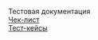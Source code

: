 Тестовая документация  
[Чек-лист](https://docs.google.com/spreadsheets/d/1ve-IXIIvH9Mhgr9qDG7xp70eq1qq3gL2PXuQEBm2PUA/edit?usp=sharing)  
[Тест-кейсы](https://app.qase.io/project/G101?previewMode=side&suite=22&tab=properties)
